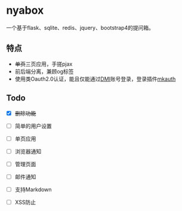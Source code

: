 # nyabox

一个基于flask、sqlite、redis、jquery、bootstrap4的提问箱。

## 特点

* ~~单页~~三页应用，手搓pjax
* 前后端分离，兼顾og标签
* 使用类Oauth2.0认证，能且仅能通过[DMI](https://m.dogcraft.top)账号登录，登录插件[mkauth](https://github.com/ybw2016v/mkauth)

## Todo

- [x] ~~删除功能~~
- [ ] 简单的用户设置
- [ ] 单页应用
- [ ] 浏览器通知
- [ ] 管理页面
- [ ] 邮件通知
- [ ] 支持Markdown
- [ ] XSS防止

